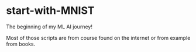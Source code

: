# start-with-MNIST
The beginning of my ML AI journey!


Most of those scripts are from course found on the internet or from example from books.
